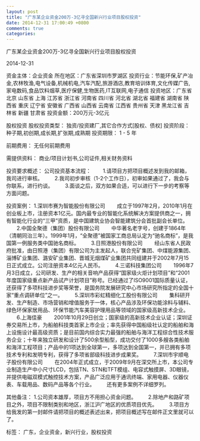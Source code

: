 ```yaml
---
layout: post
title: "广东某企业资金200万-3亿寻全国新兴行业项目股权投资"
date: 2014-12-31 17:00:49 +0800
comments: true
categories: 
---
```

广东某企业资金200万-3亿寻全国新兴行业项目股权投资



2014-12-31

资金主体：企业资金
所在地区：广东省深圳市罗湖区
投资行业：节能环保,矿产冶金,农林牧渔,电气设备,机械机电,汽车汽配,旅游酒店,教育培训体育,文化传媒广告,家电数码,食品饮料烟草,医疗保健,生物医药,IT互联网,电子通信
投资地区：广东省 北京 山东省 上海 江苏省 浙江省 河南省 四川省 河北省 湖北省 福建省 湖南省 陕西省 重庆 辽宁省 安徽省 广西省 山西省 云南省 江西省 贵州省 天津 黑龙江省 吉林省 新疆 甘肃省
投资金额：200万元-3亿元

股权投资
股权投资类型：
                            独资/投资建厂,其它合作方式[股权、债权] 
                                                                                投资阶段：
                            种子期,初创期,成长期,扩张期,成熟期 
                                                                                                                                        投资期限：
                            1 - 5 年

前期费用：
无任何前期费用

需提供资料：
商业/项目计划书,公司证件,相关财务资料

投资要求概述：
公司投资基本流程：
　　1.请项目方把项目概述发到我的邮箱，我司进行审核。
　　2.我司初步审核（1-2个工作日），初审如果通过了，我会与你联系，进行约谈。
　　3.面谈之后，双方如果合适，可以进行下一步的考察等方面问题。

投资案例：
1.深圳市赛为智能股份有限公司
　　成立于1997年2月，2010年1月在创业板上市，注册资本1亿元。国内最专业的智能化系统解决方案提供商之一，拥有智能化行业的“三甲”资质，是中国建筑业协会智能建筑分会首批副会长单位。
　　2.中国全聚德（集团）股份有限公司
　　中华著名老字号，创建于1864年（清朝同治三年）。1999年1月，“全聚德”被国家工商总局认定为“驰名商标”，是我国第一例服务类中国驰名商标。
　　3.日照港股份有限公司
　　经山东省人民政府批准，由日照港（集团）有限公司为主发起人，联合兖矿集团、中煤能源集团、淄博矿业集团、潞安矿业集团、晋城无烟煤矿业集团共同组建并于2002年7月15日正式成立。公司注册资本4亿元人民币。
　　4.三诺科技集团公司
　　1996年7月3日成立，公司研发、生产的相关音响产品获得“国家级火炬计划项目”和“2001年度国家级重点新产品试产计划项目”称号。已经通过了ISO9001国际质量认证，还获得了多项科技进步奖等荣誉，是国务院发展研究中心市场研究所指定的全国十家“重点调研单位”之一。
　　5.深圳市彩虹精细化工股份有限公司
　　集科研开发、生产制造、市场营销和增值服务于一体，核心产品涉及环保功能涂料与辅料、绿色环保家居用品、环保节能汽车美容护理用品等领域的国家级高新技术企业。
　　6.上海佳豪
　　2001年10月29日创立；国家级的高新技术企业认证；深圳证券交易所上市，为船舶科技类首家上市企业；率先获得中国船级社认定的船舶和海上设施设计最高级资质；是目前国内综合实力最强的船舶与海洋工程综合性技术服务企业；十年来独立研发和设计了500余型船型，成功交付了1000多艘各类船舶和海洋工程项目；产品中的1项达到全球第一，多项达到全国第一，并已拥有多项技术专利和发明专利，获得了多项省部级科技进步成果奖。
　　7.深圳市宇顺电子股份有限公司
　　在2004年正式成立，于2009年9月在深交所上市，本公司专业制造生产中小尺寸LCD，包括TN、STN和TFT模组、电容式触摸屏、3D眼镜，并提供电磁双模式触控技术方案，产品广泛应用于通讯终端、家用电器、仪器仪表、车载用品、数码产品等各个行业。
　　还有更多案例不详细罗列。

其他备注：
1.公司资本雄厚，项目方不用担心资金问题。
　　2.除地产和路矿项目之外，项目不限制类别和地区，浙江沪广地区的优质项目优先。
　　3.项目方给我发的第一封邮件请把项目的概述表述出来，把项目概述写在邮件正文里就可以了。

标签：
广东，企业资金，新兴行业，股权投资

